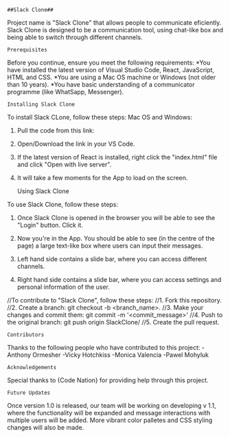     ##Slack Clone##

Project name is "Slack Clone" that allows people to communicate eficiently.
Slack Clone is designed to be a communication tool, using chat-like box and being able to switch through different channels.

    Prerequisites

Before you continue, ensure you meet the following requirements:
*You have installed the latest version of Visual Studio Code, React, JavaScript, HTML and CSS.
*You are using a Mac OS machine or Windows (not older than 10 years).
*You have basic understanding of a communicator programme (like WhatSapp, Messenger).

    Installing Slack Clone

To install Slack CLone, follow these steps:
Mac OS and Windows:
1. Pull the code from this link: <insert our wonderful GitHub link>
2. Open/Download the link in your VS Code.
3. If the latest version of React is installed, right click the "index.html" file and click "Open with live server".
4. It will take a few moments for the App to load on the screen.

    Using Slack Clone

To use Slack Clone, follow these steps:
1. Once Slack Clone is opened in the browser you will be able to see the "Login" button. Click it.
2. Now you're in the App. You should be able to see (in the centre of the page) a large text-like box where users can input their messages.
3. Left hand side contains a slide bar, where you can access different channels.
4. Right hand side contains a slide bar, where you can access settings and personal information of the user.

    <!-- Conbtributing to Slack Clone -->

//To contribute to "Slack Clone", follow these steps:
//1. Fork this repository.
//2. Create a branch: git checkout -b <branch_name>.
//3. Make your changes and commit them: git commit -m '<commit_message>'
//4. Push to the original branch: git push origin SlackClone/<location>
//5. Create the pull request. 
    <!-- Conbtributing to Slack Clone -->

    Contributors

Thanks to the following people who have contributed to this project:
-Anthony Ormesher
-Vicky Hotchkiss
-Monica Valencia
-Pawel Mohyluk

    Acknowledgements

Special thanks to {Code Nation} for providing help through this project.

    Future Updates

Once version 1.0 is released, our team will be working on developing v 1.1, where the functionality will be expanded and message interactions with multiple users will be added.
More vibrant color palletes and CSS styling changes will also be made.
